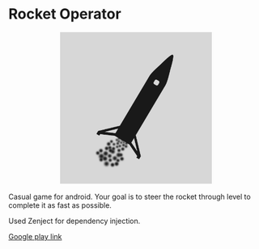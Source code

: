 # Rocket Operator

<p align="center">
<img src="https://github.com/wkmiecik/Rocket-Operator/blob/main/Assets/Sprites/buildIcons/icon2_512.png" width="300" height="300">
 </p>
 
Casual game for android. Your goal is to steer the rocket through level to complete it as fast as possible.

Used Zenject for dependency injection.

[Google play link](https://play.google.com/store/apps/details?id=com.Chasam33.RocketOperator)
